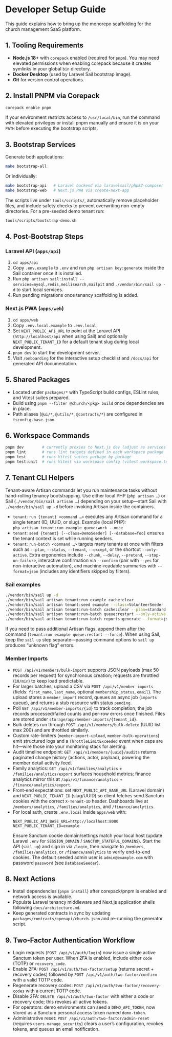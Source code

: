 # Developer Setup Guide

This guide explains how to bring up the monorepo scaffolding for the church management SaaS platform.

## 1. Tooling Requirements
- **Node.js 18+** with `corepack` enabled (required for `pnpm`). You may need elevated permissions when enabling corepack because it creates symlinks in your global `bin` directory.
- **Docker Desktop** (used by Laravel Sail bootstrap image).
- **Git** for version control operations.

## 2. Install PNPM via Corepack
```bash
corepack enable pnpm
```

If your environment restricts access to `/usr/local/bin`, run the command with elevated privileges or install pnpm manually and ensure it is on your `PATH` before executing the bootstrap scripts.

## 3. Bootstrap Services
Generate both applications:
```bash
make bootstrap-all
```
Or individually:
```bash
make bootstrap-api   # Laravel backend via laravelsail/php82-composer
make bootstrap-web   # Next.js PWA via create-next-app
```

The scripts live under `tools/scripts/`, automatically remove placeholder files, and include safety checks to prevent overwriting non-empty directories.
For a pre-seeded demo tenant run:
```bash
tools/scripts/bootstrap-demo.sh
```

## 4. Post-Bootstrap Steps
### Laravel API (`apps/api`)
1. `cd apps/api`
2. Copy `.env.example` to `.env` and run `php artisan key:generate` inside the Sail container once it is installed.
3. Run `php artisan sail:install --services=mysql,redis,meilisearch,mailpit` and `./vendor/bin/sail up -d` to start local services.
4. Run pending migrations once tenancy scaffolding is added.

### Next.js PWA (`apps/web`)
1. `cd apps/web`
2. Copy `.env.local.example` to `.env.local`
3. Set `NEXT_PUBLIC_API_URL` to point at the Laravel API (`http://localhost/api` when using Sail) and optionally `NEXT_PUBLIC_TENANT_ID` for a default tenant slug during local development.
4. `pnpm dev` to start the development server.
5. Visit `/onboarding` for the interactive setup checklist and `/docs/api` for generated API documentation.

## 5. Shared Packages
- Located under `packages/*` with TypeScript build configs, ESLint rules, and Vitest suites prepared.
- Build using `pnpm --filter @church/<pkg> build` once dependencies are in place.
- Path aliases (`@ui/*`, `@utils/*`, `@contracts/*`) are configured in `tsconfig.base.json`.

## 6. Workspace Commands
```bash
pnpm dev        # currently proxies to Next.js dev (adjust as services grow)
pnpm lint       # runs lint targets defined in each workspace package
pnpm test       # runs Vitest suites package-by-package
pnpm test:unit  # runs Vitest via workspace config (vitest.workspace.ts)
```

## 7. Tenant CLI Helpers
Tenant-aware Artisan commands let you run maintenance tasks without hand-rolling tenancy bootstrapping. Use either local PHP (`php artisan …`) or Sail (`./vendor/bin/sail artisan …`) depending on your setup—start Sail with `./vendor/bin/sail up -d` before invoking Artisan inside the containers.

- `tenant:run {tenant} <command …>` executes any Artisan command for a single tenant (ID, UUID, or slug). Example (local PHP):  
  `php artisan tenant:run example queue:work --once`
- `tenant:seed {tenant} [--class=DemoSeeder] [--database=foo]` ensures the tenant context is set while running seeders.
- `tenant:run-batch <command …>` targets many tenants at once with filters such as `--plan`, `--status`, `--tenant`, `--except`, or the shortcut `--only-active`. Extra ergonomics include `--chunk`, `--delay`, `--pretend`, `--stop-on-failure`, interactive confirmation via `--confirm` (pair with `--yes` for non-interactive automation), and machine-readable summaries with `--format=json` (includes any identifiers skipped by filters).

### Sail examples
```bash
./vendor/bin/sail up -d
./vendor/bin/sail artisan tenant:run example cache:clear
./vendor/bin/sail artisan tenant:seed example --class=VolunteerSeeder
./vendor/bin/sail artisan tenant:run-batch cache:clear --plan=standard --pretend
./vendor/bin/sail artisan tenant:run-batch queue:restart --only-active --confirm
./vendor/bin/sail artisan tenant:run-batch reports:generate --format=json --tenant=example
```

If you need to pass additional Artisan flags, append them after the command (`tenant:run example queue:restart --force`). When using Sail, keep the `sail up` step separate—passing command options to `sail up` produces “unknown flag” errors.

### Member Imports
- `POST /api/v1/members/bulk-import` supports JSON payloads (max 50 records per request) for synchronous creation; requests are throttled (`10/min`) to keep load predictable.
- For larger batches, upload a CSV via `POST /api/v1/member-imports` (fields: `first_name`, `last_name`, optional `membership_status`, `email`). The upload stores a `member_import` record, queues an async job (`imports` queue), and returns a stub resource with status `pending`.
- Poll `GET /api/v1/member-imports/{id}` to track completion; the job records processed/failed counts and per-row errors once finished. Files are stored under `storage/app/member-imports/{tenant_id}`.
- Bulk deletes run through `POST /api/v1/members/bulk-delete` (UUID list max 200) and are throttled similarly.
- Custom rate-limiters (`member-import-upload`, `member-bulk-operations`) emit structured logs and a `ThrottleLimitExceeded` event when caps are hit—wire those into your monitoring stack for alerting.
- Audit timeline endpoint: `GET /api/v1/members/{uuid}/audits` returns paginated change history (actions, actor, payload), powering the member detail activity feed.
- Family analytics: `GET /api/v1/families/analytics` + `/families/analytics/export` surfaces household metrics; finance analytics mirror this at `/api/v1/finance/analytics` + `/finance/analytics/export`.
- Front-end expectations: set `NEXT_PUBLIC_API_BASE_URL` (Laravel domain) and `NEXT_PUBLIC_TENANT_ID` (slug/UUID) so client fetches send Sanctum cookies with the correct `X-Tenant-ID` header. Dashboards live at `/members/analytics`, `/families/analytics`, and `/finance/analytics`.
- For local auth, create `.env.local` inside `apps/web` with:
  ```env
  NEXT_PUBLIC_API_BASE_URL=http://localhost:8080
  NEXT_PUBLIC_TENANT_ID=example
  ```
  Ensure Sanctum cookie domain/settings match your local host (update Laravel `.env` for `SESSION_DOMAIN` / `SANCTUM_STATEFUL_DOMAINS`). Start the API (`sail up`) and sign in via `/login`, then navigate to `/members`, `/families/analytics`, or `/finance/analytics` to verify end-to-end cookies.
  The default seeded admin user is `admin@example.com` with password `password` (see `DatabaseSeeder`).

## 8. Next Actions
- Install dependencies (`pnpm install`) after corepack/pnpm is enabled and network access is available.
- Populate Laravel tenancy middleware and Next.js application shells following `docs/architecture.md`.
- Keep generated contracts in sync by updating `packages/contracts/openapi/church.json` and re-running the generator script.

## 9. Two-Factor Authentication Workflow
- Login requests (`POST /api/v1/auth/login`) now issue a single active Sanctum token per user. When 2FA is enabled, include either `code` (TOTP) or `recovery_code`.
- Enable 2FA: `POST /api/v1/auth/two-factor/setup` (returns secret + recovery codes) followed by `POST /api/v1/auth/two-factor/confirm` with a valid TOTP code.
- Regenerate recovery codes: `POST /api/v1/auth/two-factor/recovery-codes` with a current TOTP code.
- Disable 2FA: `DELETE /api/v1/auth/two-factor` with either a code or recovery code; this revokes all active tokens.
- For operators: demo environments can seed a `DEMO_API_TOKEN`, now stored as a Sanctum personal access token named `demo-token`.
- Administrative reset: `POST /api/v1/auth/two-factor/admin-reset` (requires `users.manage_security`) clears a user’s configuration, revokes tokens, and queues an email notification.
